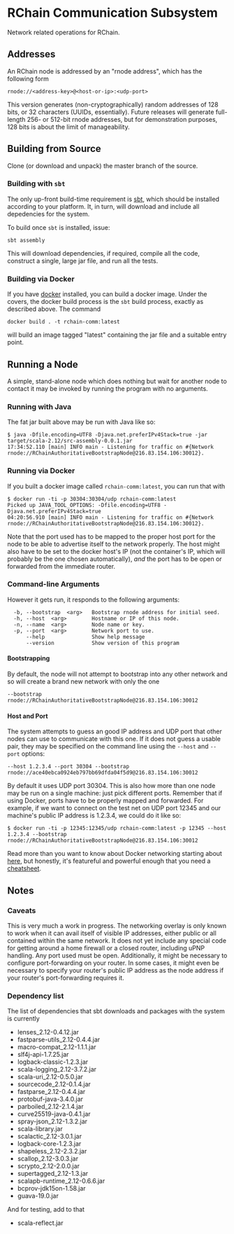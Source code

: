 # RChain Communication Subsystem

Network related operations for RChain.

## Addresses

An RChain node is addressed by an "rnode address", which has the following form

```
rnode://<address-key>@<host-or-ip>:<udp-port>
```

This version generates (non-cryptographically) random addresses of 128 bits, or 32 characters (UUIDs,
essentially). Future releases will generate full-length 256- or 512-bit rnode addresses, but for demonstration purposes,
128 bits is about the limit of manageability.

## Building from Source

Clone (or download and unpack) the master branch of the source.

### Building with `sbt`

The only up-front build-time requirement is [sbt](http://www.scala-sbt.org/download.html), which should be installed
according to your platform. It, in turn, will download and include all depedencies for the system.

To build once `sbt` is installed, issue:

```
sbt assembly
```

This will download dependencies, if required, compile all the code, construct a single, large jar file, and run all the
tests.

### Building via Docker

If you have [docker](https://www.docker.com/) installed, you can build a docker image. Under the covers, the docker
build process is the `sbt` build process, exactly as described above. The command

```
docker build . -t rchain-comm:latest
```

will build an image tagged "latest" containing the jar file and a suitable entry point.


## Running a Node

A simple, stand-alone node which does nothing but wait for another node to contact it may be invoked by running the
program with no arguments.

### Running with Java

The fat jar built above may be run with Java like so:

```
$ java -Dfile.encoding=UTF8 -Djava.net.preferIPv4Stack=true -jar target/scala-2.12/src-assembly-0.0.1.jar
17:34:52.110 [main] INFO main - Listening for traffic on #{Network rnode://RChainAuthoritativeBootstrapNode@216.83.154.106:30012}.
```

### Running via Docker

If you built a docker image called `rchain-comm:latest`, you can run that with

```
$ docker run -ti -p 30304:30304/udp rchain-comm:latest
Picked up JAVA_TOOL_OPTIONS: -Dfile.encoding=UTF8 -Djava.net.preferIPv4Stack=true
04:20:56.910 [main] INFO main - Listening for traffic on #{Network rnode://RChainAuthoritativeBootstrapNode@216.83.154.106:30012}.
```

Note that the port used has to be mapped to the proper host port for the node to be able to advertise itself to the
network properly. The host might also have to be set to the docker host's IP (not the container's IP, which will
probably be the one chosen automatically), _and_ the port has to be open or forwarded from the immediate router.

### Command-line Arguments

However it gets run, it responds to the following arguments:

```
  -b, --bootstrap  <arg>   Bootstrap rnode address for initial seed.
  -h, --host  <arg>        Hostname or IP of this node.
  -n, --name  <arg>        Node name or key.
  -p, --port  <arg>        Network port to use.
      --help               Show help message
      --version            Show version of this program
```

#### Bootstrapping

By default, the node will not attempt to bootstrap into any other network and so will create a brand new network with
only the one

```
--bootstrap rnode://RChainAuthoritativeBootstrapNode@216.83.154.106:30012
```

#### Host and Port

The system attempts to guess an good IP address and UDP port that other nodes can use to communicate with this one. If
it does not guess a usable pair, they may be specified on the command line using the `--host` and `--port` options:

```
--host 1.2.3.4 --port 30304 --bootstrap rnode://ace40ebca0924eb797bb69dfda04f5d9@216.83.154.106:30012
```

By default it uses UDP port 30304. This is also how more than one node may be run on a single machine: just pick
different ports. Remember that if using Docker, ports have to be properly mapped and forwarded. For example, if we want
to connect on the test net on UDP port 12345 and our machine's public IP address is 1.2.3.4, we could do it like
so:

```
$ docker run -ti -p 12345:12345/udp rchain-comm:latest -p 12345 --host 1.2.3.4 --bootstrap rnode://RChainAuthoritativeBootstrapNode@216.83.154.106:30012
```

Read more than you want to know about Docker networking starting about
[here](https://docs.docker.com/engine/userguide/networking/work-with-networks/), but honestly, it's featureful and
powerful enough that you need a [cheatsheet](https://github.com/wsargent/docker-cheat-sheet#exposing-ports).

## Notes

### Caveats

This is very much a work in progress. The networking overlay is only known to work when it can avail itself of visible
IP addresses, either public or all contained within the same network. It does not yet include any special code for
getting around a home firewall or a closed router, including uPNP handling. Any port used must be open. Additionally, it
might be necessary to configure port-forwarding on your router. In some cases, it might even be necessary to specify
your router's public IP address as the node address if your router's port-forwarding requires it.

### Dependency list

The list of dependencies that sbt downloads and packages with the system is currently
 * lenses_2.12-0.4.12.jar
 * fastparse-utils_2.12-0.4.4.jar
 * macro-compat_2.12-1.1.1.jar
 * slf4j-api-1.7.25.jar
 * logback-classic-1.2.3.jar
 * scala-logging_2.12-3.7.2.jar
 * scala-uri_2.12-0.5.0.jar
 * sourcecode_2.12-0.1.4.jar
 * fastparse_2.12-0.4.4.jar
 * protobuf-java-3.4.0.jar
 * parboiled_2.12-2.1.4.jar
 * curve25519-java-0.4.1.jar
 * spray-json_2.12-1.3.2.jar
 * scala-library.jar
 * scalactic_2.12-3.0.1.jar
 * logback-core-1.2.3.jar
 * shapeless_2.12-2.3.2.jar
 * scallop_2.12-3.0.3.jar
 * scrypto_2.12-2.0.0.jar
 * supertagged_2.12-1.3.jar
 * scalapb-runtime_2.12-0.6.6.jar
 * bcprov-jdk15on-1.58.jar
 * guava-19.0.jar

And for testing, add to that
 * scala-reflect.jar
